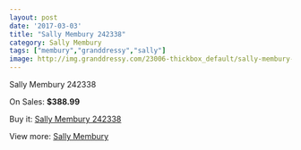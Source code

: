```yaml
---
layout: post
date: '2017-03-03'
title: "Sally Membury 242338"
category: Sally Membury
tags: ["membury","granddressy","sally"]
image: http://img.granddressy.com/23006-thickbox_default/sally-membury-242338.jpg
---
```

Sally Membury 242338

On Sales: **$388.99**
<a href="https://www.granddressy.com/en/sally-membury/21954-sally-membury-242338.html"><amp-img layout="responsive" width="600" height="600" src="//img.granddressy.com/23006-thickbox_default/sally-membury-242338.jpg" alt="Sally Membury 242338 0" /></a>

Buy it: [Sally Membury 242338](https://www.granddressy.com/en/sally-membury/21954-sally-membury-242338.html "Sally Membury 242338")

View more: [Sally Membury](https://www.granddressy.com/en/473-sally-membury "Sally Membury")